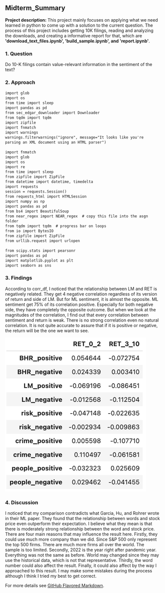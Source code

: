## Midterm_Summary

**Project description:** 
This project mainly focuses on applying what we need learned in python to come up with a solution to the current question. The process of this project includes getting 10K filings, reading and analyzing the downloads, and creating a informative report for that, which are **'download_text_files.ipynb', 'build_sample.ipynb', and 'report.ipynb'**.

### 1. Question
Do 10-K filings contain value-relevant information in the sentiment of the text? 


### 2. Approach
```
import glob
import os
from time import sleep
import pandas as pd
from sec_edgar_downloader import Downloader
from tqdm import tqdm
import zipfile
import fnmatch
import warnings
warnings.filterwarnings("ignore", message="It looks like you're parsing an XML document using an HTML parser")

import fnmatch
import glob
import os
import re
from time import sleep
from zipfile import ZipFile
from datetime import datetime, timedelta
import requests
session = requests.Session()
from requests_html import HTMLSession
import numpy as np
import pandas as pd
from bs4 import BeautifulSoup
from near_regex import NEAR_regex  # copy this file into the asgn folder
from tqdm import tqdm  # progress bar on loops
from io import BytesIO
from zipfile import ZipFile
from urllib.request import urlopen

from scipy.stats import pearsonr
import pandas as pd
import matplotlib.pyplot as plt
import seaborn as sns
```

### 3. Findings
According to corr_df, I noticed that the relationship between LM and RET is negatively related. They get 4 negative correlation regardless of its version of return and side of LM. But for ML sentiment, it is almost the opposite. ML sentiment get 75% of its correlation positive. Especially for both negative side, they have completely the opposite outcome. But when we look at the magnitudes of the correlation, I find out that every correlation between sentiment and return is weak. There is no strong correlation even no natural correlation. It is not quite accurate to assure that if it is positive or negative, the return will be the one we want to see.

<img src="/report/output.png?raw=true"/>

### 4. Discussion 
 I noticed that my comparison contradicts what Garcia, Hu, and Rohrer wrote in their ML paper. They found that the relationship between words and stock price even outperform their expectation. I believe what they mean is that there is moderately strong relationship between the word and stock price.
There are four main reasons that may influence the result here. Firstly, they could use much more company than we did. Since S&P 500 only represent the top 500 firms. There are much more firms all over the world. The sample is too limited. Secondly, 2022 is the year right after pandemic year. Everything was not the same as before. World may changed since they may use the historical data, which is not that representative. Thirdly, the word number could also affect the result. Finally, it could also affect by the way I approached to this result. I may make some mistakes during the process although I think I tried my best to get correct.

For more details see [GitHub Flavored Markdown](https://guides.github.com/features/mastering-markdown/).
